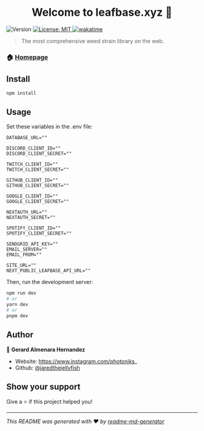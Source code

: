 <h1 align="center">Welcome to leafbase.xyz 👋 </h1> 
<p>
  <img alt="Version" src="https://img.shields.io/badge/version-0.1.0-blue.svg?cacheSeconds=2592000" />
  <a href="#" target="_blank">
    <img alt="License: MIT" src="https://img.shields.io/badge/License-MIT-yellow.svg" />
  </a>
  <a href="https://wakatime.com/badge/user/61cabc84-7492-4f6a-b301-5bbbdd324bc5/project/5d1cd45b-d781-442d-838e-f453723d9542"><img src="https://wakatime.com/badge/user/61cabc84-7492-4f6a-b301-5bbbdd324bc5/project/5d1cd45b-d781-442d-838e-f453723d9542.svg" alt="wakatime"></a>
</p>

> The most comprehensive weed strain library on the web.

### 🏠 [Homepage](https://leafbase.xyz/strains)

## Install

```sh
npm install
```

## Usage

Set these variables in the .env file:

```.env
DATABASE_URL=""

DISCORD_CLIENT_ID=""
DISCORD_CLIENT_SECRET=""

TWITCH_CLIENT_ID=""
TWITCH_CLIENT_SECRET=""

GITHUB_CLIENT_ID=""
GITHUB_CLIENT_SECRET=""

GOOGLE_CLIENT_ID=""
GOOGLE_CLIENT_SECRET=""

NEXTAUTH_URL=""
NEXTAUTH_SECRET=""

SPOTIFY_CLIENT_ID=""
SPOTIFY_CLIENT_SECRET=""

SENDGRID_API_KEY=""
EMAIL_SERVER=""
EMAIL_FROM=""

SITE_URL=""
NEXT_PUBLIC_LEAFBASE_API_URL=""
```

Then, run the development server:

```bash
npm run dev
# or
yarn dev
# or
pnpm dev
```

## Author

👤 **Gerard Almenara Hernandez**

- Website: https://www.instagram.com/photoniks_
- Github: [@jaredthejellyfish](https://github.com/jaredthejellyfish)

## Show your support

Give a ⭐️ if this project helped you!

---

_This README was generated with ❤️ by [readme-md-generator](https://github.com/kefranabg/readme-md-generator)_
